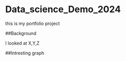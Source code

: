 # Data_science_Demo_2024
this is my portfolio project


##Background

I looked at X,Y,Z

##Intresting graph
